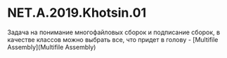 # NET.A.2019.Khotsin.01

Задача на понимание многофайловых сборок и подписание сборок, в качестве классов можно выбрать все, что придет в голову - [Multifile Assembly](Multifile Assembly)

